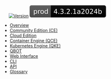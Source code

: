 &nbsp;&nbsp;&nbsp;&nbsp; [![Version](https://img.shields.io/badge/qbo-docs-blue)](CHANGELOG.md) 
[![Tag](img/version.svg)](CHANGELOG.md)

- [Overview](README.md)
- [Community Edition (CE)](ce.md)
- [Cloud Edition](cloud.md)
- [Container Engine (QCE)](qce.md)
- [Kubernetes Engine (QKE)](qke.md)
- [QBOT](qbot.md)
- [Web Interface](web_iface.md)
- [CLI](cli.md)
- [API](https://spec.qbo.io/)
- [Glossary](glossary.md)

